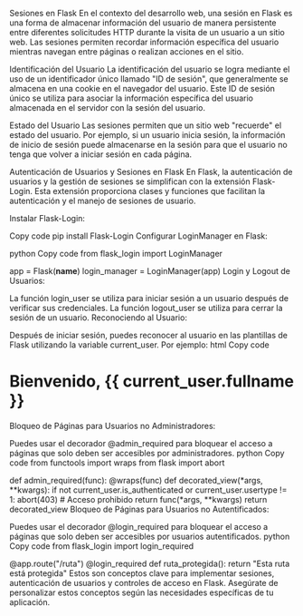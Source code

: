 
Sesiones en Flask
En el contexto del desarrollo web, una sesión en Flask es una forma de almacenar información del usuario de manera persistente entre diferentes solicitudes HTTP durante la visita de un usuario a un sitio web. Las sesiones permiten recordar información específica del usuario mientras navegan entre páginas o realizan acciones en el sitio.

Identificación del Usuario
La identificación del usuario se logra mediante el uso de un identificador único llamado "ID de sesión", que generalmente se almacena en una cookie en el navegador del usuario. Este ID de sesión único se utiliza para asociar la información específica del usuario almacenada en el servidor con la sesión del usuario.

Estado del Usuario
Las sesiones permiten que un sitio web "recuerde" el estado del usuario. Por ejemplo, si un usuario inicia sesión, la información de inicio de sesión puede almacenarse en la sesión para que el usuario no tenga que volver a iniciar sesión en cada página.

Autenticación de Usuarios y Sesiones en Flask
En Flask, la autenticación de usuarios y la gestión de sesiones se simplifican con la extensión Flask-Login. Esta extensión proporciona clases y funciones que facilitan la autenticación y el manejo de sesiones de usuario.

Instalar Flask-Login:

Copy code
pip install Flask-Login
Configurar LoginManager en Flask:

python
Copy code
from flask_login import LoginManager

app = Flask(__name__)
login_manager = LoginManager(app)
Login y Logout de Usuarios:

La función login_user se utiliza para iniciar sesión a un usuario después de verificar sus credenciales.
La función logout_user se utiliza para cerrar la sesión de un usuario.
Reconociendo al Usuario:

Después de iniciar sesión, puedes reconocer al usuario en las plantillas de Flask utilizando la variable current_user. Por ejemplo:
html
Copy code
<h1>Bienvenido, {{ current_user.fullname }}</h1>
Bloqueo de Páginas para Usuarios no Administradores:

Puedes usar el decorador @admin_required para bloquear el acceso a páginas que solo deben ser accesibles por administradores.
python
Copy code
from functools import wraps
from flask import abort

def admin_required(func):
    @wraps(func)
    def decorated_view(*args, **kwargs):
        if not current_user.is_authenticated or current_user.usertype != 1:
            abort(403)  # Acceso prohibido
        return func(*args, **kwargs)
    return decorated_view
Bloqueo de Páginas para Usuarios no Autentificados:

Puedes usar el decorador @login_required para bloquear el acceso a páginas que solo deben ser accesibles por usuarios autentificados.
python
Copy code
from flask_login import login_required

@app.route("/ruta")
@login_required
def ruta_protegida():
    return "Esta ruta está protegida"
Estos son conceptos clave para implementar sesiones, autenticación de usuarios y controles de acceso en Flask. Asegúrate de personalizar estos conceptos según las necesidades específicas de tu aplicación.

